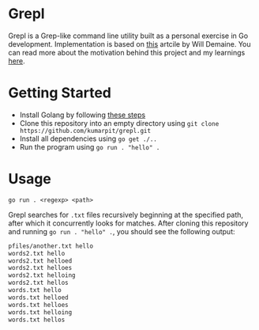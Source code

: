# Grepl
Grepl is a Grep-like command line utility built as a personal exercise in Go development. Implementation is based on [this](https://willdemaine.ghost.io/grep-from-first-principles-in-golang/) artcile by Will Demaine. You can read more about the motivation behind this project and my learnings [here](https://kumarpit.github.io/grepl).

# Getting Started
- Install Golang by following [these steps](https://go.dev/doc/install)
- Clone this repository into an empty directory using `git clone https://github.com/kumarpit/grepl.git`
- Install all dependencies using `go get ./..`
- Run the program using `go run . "hello" .`

# Usage
```golang
go run . <regexp> <path>
```
Grepl searches for `.txt` files recursively beginning at the specified path, after which it concurrently looks for matches.
After cloning this repository and running `go run . "hello" .`, you should see the following output:
```bash
pfiles/another.txt hello
words2.txt hello
words2.txt helloed 
words2.txt helloes 
words2.txt helloing
words2.txt hellos  
words.txt hello    
words.txt helloed  
words.txt helloes  
words.txt helloing 
words.txt hellos   
```

